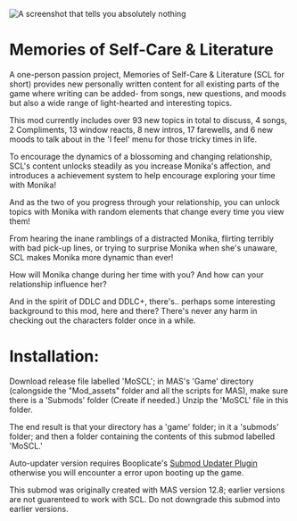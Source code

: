 ![A screenshot that tells you absolutely nothing](https://user-images.githubusercontent.com/107741953/265365710-5aa5bbb5-798c-4c34-b3d8-ce2d2e39331f.png)

# Memories of Self-Care & Literature

A one-person passion project, Memories of Self-Care & Literature (SCL for short) provides new personally written content for all existing parts of the game where writing can be added- from songs, new questions, and moods but also a wide range of light-hearted and interesting topics. 

This mod currently includes over 93 new topics in total to discuss, 4 songs, 2 Compliments, 13 window reacts, 8 new intros, 17 farewells, and 6 new moods to talk about in the 'I feel' menu for those tricky times in life.

To encourage the dynamics of a blossoming and changing relationship, SCL's content unlocks steadily as you increase Monika's affection, and introduces a achievement system to help encourage exploring your time with Monika!

And as the two of you progress through your relationship, you can unlock topics with Monika with random elements that change every time you view them!

From hearing the inane ramblings of a distracted Monika, flirting terribly with bad pick-up lines, or trying to surprise Monika when she's unaware, SCL makes Monika more dynamic than ever!

How will Monika change during her time with you? And how can your relationship influence her? 

And in the spirit of DDLC and DDLC+, there's.. perhaps some interesting background to this mod, here and there? There's never any harm in checking out the characters folder once in a while.

# Installation:

Download release file labelled 'MoSCL'; in MAS's 'Game' directory (calongside the "Mod_assets" folder and all the scripts for MAS), make sure there is a 'Submods' folder (Create if needed.) Unzip the 'MoSCL' file in this folder.

The end result is that your directory has a 'game' folder; in it a 'submods' folder; and then a folder containing the contents of this submod labelled 'MoSCL.'

Auto-updater version requires Booplicate's [Submod Updater Plugin](https://github.com/Booplicate/MAS-Submods-SubmodUpdaterPlugin) otherwise you will encounter a error upon booting up the game.

This submod was originally created with MAS version 12.8; earlier versions are not guarenteed to work with SCL. Do not downgrade this submod into earlier versions.
